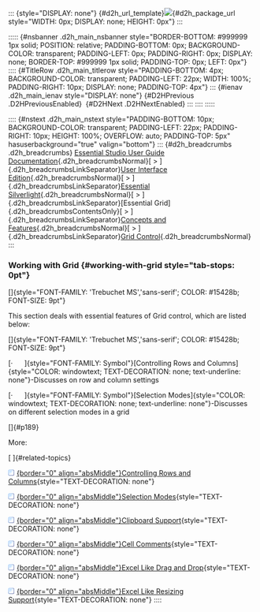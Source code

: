 ::: {style="DISPLAY: none"}
[](ms-xhelp:///?Id=d2h_url_template){#d2h_url_template}![](!package_url!){#d2h_package_url style="WIDTH: 0px; DISPLAY: none; HEIGHT: 0px"}
:::

::::: {#nsbanner .d2h_main_nsbanner style="BORDER-BOTTOM: #999999 1px solid; POSITION: relative; PADDING-BOTTOM: 0px; BACKGROUND-COLOR: transparent; PADDING-LEFT: 0px; PADDING-RIGHT: 0px; DISPLAY: none; BORDER-TOP: #999999 1px solid; PADDING-TOP: 0px; LEFT: 0px"}
:::: {#TitleRow .d2h_main_titlerow style="PADDING-BOTTOM: 4px; BACKGROUND-COLOR: transparent; PADDING-LEFT: 22px; WIDTH: 100%; PADDING-RIGHT: 10px; DISPLAY: none; PADDING-TOP: 4px"}
::: {#ienav .d2h_main_ienav style="DISPLAY: none"}
[](ms-xhelp:///?Id=badd2cbc-c211-4cdc-ac55-95328d6cbfa9){#D2HPrevious .D2HPreviousEnabled}  [](ms-xhelp:///?Id=2a154371-5850-4eb2-8938-a45197edad6a){#D2HNext .D2HNextEnabled}
:::
::::
:::::

:::: {#nstext .d2h_main_nstext style="PADDING-BOTTOM: 10px; BACKGROUND-COLOR: transparent; PADDING-LEFT: 22px; PADDING-RIGHT: 10px; HEIGHT: 100%; OVERFLOW: auto; PADDING-TOP: 5px" hasuserbackground="true" valign="bottom"}
::: {#d2h_breadcrumbs .d2h_breadcrumbs}
[Essential Studio User Guide Documentation](ms-xhelp:///?Id=12457748-09e3-4d74-a240-8e049cedf030){.d2h_breadcrumbsNormal}[ \> ]{.d2h_breadcrumbsLinkSeparator}[User Interface Edition](ms-xhelp:///?Id=c29296b7-531c-413b-a0ec-488ca1f7f669){.d2h_breadcrumbsNormal}[ \> ]{.d2h_breadcrumbsLinkSeparator}[Essential Silverlight](ms-xhelp:///?Id=66221bd1-ba2e-43c2-94a7-618f50e01d24){.d2h_breadcrumbsNormal}[ \> ]{.d2h_breadcrumbsLinkSeparator}[Essential Grid]{.d2h_breadcrumbsContentsOnly}[ \> ]{.d2h_breadcrumbsLinkSeparator}[Concepts and Features](ms-xhelp:///?Id=8126789d-b192-4c3c-9e36-f0119f12b8b9){.d2h_breadcrumbsNormal}[ \> ]{.d2h_breadcrumbsLinkSeparator}[Grid Control](ms-xhelp:///?Id=103363c3-4afe-437d-9f1e-5976ee438b68){.d2h_breadcrumbsNormal}
:::

### Working with Grid {#working-with-grid style="tab-stops: 0pt"}

[]{style="FONT-FAMILY: 'Trebuchet MS','sans-serif'; COLOR: #15428b; FONT-SIZE: 9pt"} 

This section deals with essential features of Grid control, which are listed below:

[]{style="FONT-FAMILY: 'Trebuchet MS','sans-serif'; COLOR: #15428b; FONT-SIZE: 9pt"} 

[·      ]{style="FONT-FAMILY: Symbol"}[Controlling Rows and Columns]{style="COLOR: windowtext; TEXT-DECORATION: none; text-underline: none"}-Discusses on row and column settings

[·      ]{style="FONT-FAMILY: Symbol"}[Selection Modes]{style="COLOR: windowtext; TEXT-DECORATION: none; text-underline: none"}-Discusses on different selection modes in a grid

[]{#p189} 

More:

[ ]{#related-topics}

[![](button.gif){border="0" align="absMiddle"}Controlling Rows and Columns](ms-xhelp:///?Id=c2f07f56-32b8-4ad0-a12e-05b4b5af27ad){style="TEXT-DECORATION: none"}

[![](button.gif){border="0" align="absMiddle"}Selection Modes](ms-xhelp:///?Id=11e9de64-6cdf-410d-8b7c-bdfc194a2416){style="TEXT-DECORATION: none"}

[![](button.gif){border="0" align="absMiddle"}Clipboard Support](ms-xhelp:///?Id=23d39cb2-71fb-43a0-8e67-12ad9c03571e){style="TEXT-DECORATION: none"}

[![](button.gif){border="0" align="absMiddle"}Cell Comments](ms-xhelp:///?Id=88d58d15-2c7b-4837-a529-27c9b913ce64){style="TEXT-DECORATION: none"}

[![](button.gif){border="0" align="absMiddle"}Excel Like Drag and Drop](ms-xhelp:///?Id=720589a8-a32b-4827-8c7b-63797a3c97cc){style="TEXT-DECORATION: none"}

[![](button.gif){border="0" align="absMiddle"}Excel Like Resizing Support](ms-xhelp:///?Id=c20104bb-4eb3-4efa-b24d-8d1a61eaea50){style="TEXT-DECORATION: none"}
::::
